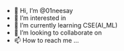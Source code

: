 - 👋 Hi, I’m @01neesay
- 👀 I’m interested in 
- 🌱 I’m currently learning CSE(AI_ML)
- 💞️ I’m looking to collaborate on 
- 📫 How to reach me ...

<!---
01neesay/01neesay is a ✨ special ✨ repository because its `README.md` (this file) appears on your GitHub profile.
You can click the Preview link to take a look at your changes.
--->
